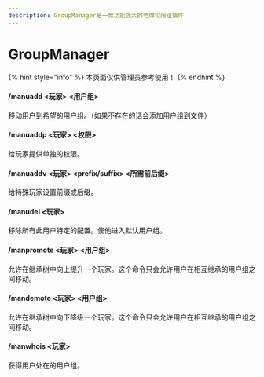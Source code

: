 ```yaml
---
description: GroupManager是一款功能强大的老牌权限组插件
---
```


# GroupManager

{% hint style="info" %}
本页面仅供管理员参考使用！
{% endhint %}

#### /manuadd &lt;玩家&gt; &lt;用户组&gt;

移动用户到希望的用户组。（如果不存在的话会添加用户组到文件）

#### /manuaddp &lt;玩家&gt; &lt;权限&gt;

给玩家提供单独的权限。

#### /manuaddv &lt;玩家&gt; &lt;prefix/suffix&gt; &lt;所需前后缀&gt;

给特殊玩家设置前缀或后缀。

#### /manudel &lt;玩家&gt;

移除所有此用户特定的配置。使他进入默认用户组。

#### /manpromote &lt;玩家&gt; &lt;用户组&gt;

允许在继承树中向上提升一个玩家。这个命令只会允许用户在相互继承的用户组之间移动。

#### /mandemote &lt;玩家&gt; &lt;用户组&gt;

允许在继承树中向下降级一个玩家。这个命令只会允许用户在相互继承的用户组之间移动。

#### /manwhois &lt;玩家&gt;

获得用户处在的用户组。

